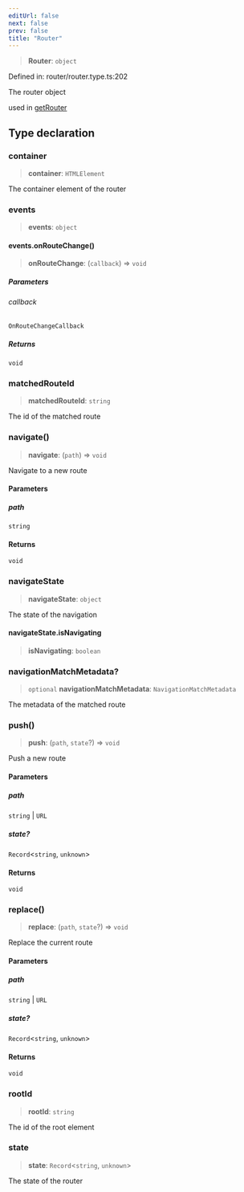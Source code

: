 ```yaml
---
editUrl: false
next: false
prev: false
title: "Router"
---
```


> **Router**: `object`

Defined in: router/router.type.ts:202

The router object

used in [getRouter](../../../../../../../api/router/functions/getrouter)

## Type declaration

### container

> **container**: `HTMLElement`

The container element of the router

### events

> **events**: `object`

#### events.onRouteChange()

> **onRouteChange**: (`callback`) => `void`

##### Parameters

###### callback

`OnRouteChangeCallback`

##### Returns

`void`

### matchedRouteId

> **matchedRouteId**: `string`

The id of the matched route

### navigate()

> **navigate**: (`path`) => `void`

Navigate to a new route

#### Parameters

##### path

`string`

#### Returns

`void`

### navigateState

> **navigateState**: `object`

The state of the navigation

#### navigateState.isNavigating

> **isNavigating**: `boolean`

### navigationMatchMetadata?

> `optional` **navigationMatchMetadata**: `NavigationMatchMetadata`

The metadata of the matched route

### push()

> **push**: (`path`, `state`?) => `void`

Push a new route

#### Parameters

##### path

`string` | `URL`

##### state?

`Record`\<`string`, `unknown`\>

#### Returns

`void`

### replace()

> **replace**: (`path`, `state`?) => `void`

Replace the current route

#### Parameters

##### path

`string` | `URL`

##### state?

`Record`\<`string`, `unknown`\>

#### Returns

`void`

### rootId

> **rootId**: `string`

The id of the root element

### state

> **state**: `Record`\<`string`, `unknown`\>

The state of the router
